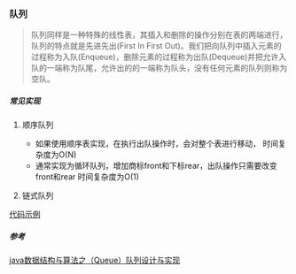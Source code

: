 ### 队列

>队列同样是一种特殊的线性表，其插入和删除的操作分别在表的两端进行，队列的特点就是先进先出(First In First Out)。我们把向队列中插入元素的过程称为入队(Enqueue)，删除元素的过程称为出队(Dequeue)并把允许入队的一端称为队尾，允许出的的一端称为队头，没有任何元素的队列则称为空队。

##### 常见实现

1. 顺序队列
    * 如果使用顺序表实现，在执行出队操作时，会对整个表进行移动，
    时间复杂度为O(N)
    * 通常实现为循环队列，增加商标front和下标rear，出队操作只需要改变front和rear
    时间复杂度为O(1)

2. 链式队列


[代码示例](../../../TutorialCodeSample/src/main/java/com/xcstasy/tutorial/datastructure/queue/Queue.kt)

##### 参考
[java数据结构与算法之（Queue）队列设计与实现](http://blog.csdn.net/javazejian/article/details/53375004)